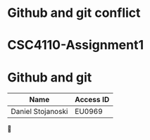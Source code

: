 # Github and git conflict
# CSC4110-Assignment1
# Github and git
Name | Access ID
------------ | -------------
Daniel Stojanoski | EU0969


:cowboy_hat_face:

